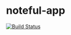 # noteful-app

[![Build Status](https://travis-ci.org/thinkful-ei19/duncan-noteful-v1.svg?branch=master)](https://travis-ci.org/thinkful-ei19/duncan-noteful-v1)
